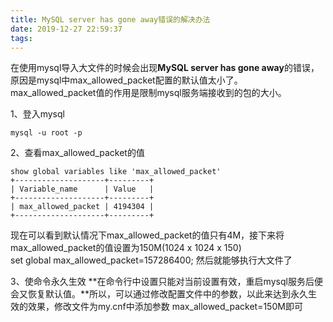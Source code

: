 ```yaml
---
title: MySQL server has gone away错误的解决办法
date: 2019-12-27 22:59:37
tags:
---
```







在使用mysql导入大文件的时候会出现**MySQL server has gone away**的错误，原因是mysql中max_allowed_packet配置的默认值太小了。max_allowed_packet值的作用是限制mysql服务端接收到的包的大小。

1、登入mysql

	mysql -u root -p

2、查看max_allowed_packet的值

    show global variables like 'max_allowed_packet'
    +--------------------+---------+
    | Variable_name      | Value   |
    +--------------------+---------+
    | max_allowed_packet | 4194304 |
    +--------------------+---------+
现在可以看到默认情况下max_allowed_packet的值只有4M，接下来将max_allowed_packet的值设置为150M(1024 x 1024 x 150)
    set global max_allowed_packet=157286400;
然后就能够执行大文件了

3、使命令永久生效
**在命令行中设置只能对当前设置有效，重启mysql服务后便会又恢复默认值。**所以，可以通过修改配置文件中的参数，以此来达到永久生效的效果，修改文件为my.cnf中添加参数 max_allowed_packet=150M即可